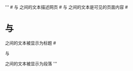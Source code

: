 '''
#<html> 与 </html> 之间的文本描述网页
#<body> 与 </body> 之间的文本是可见的页面内容
#<h1> 与 </h1> 之间的文本被显示为标题
#<p> 与 </p> 之间的文本被显示为段落
'''
